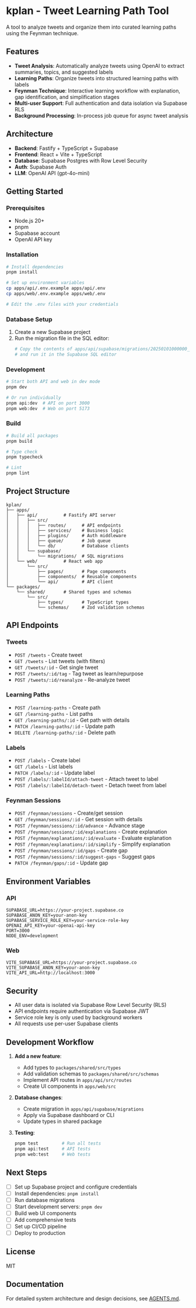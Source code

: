# kplan - Tweet Learning Path Tool

A tool to analyze tweets and organize them into curated learning paths using the Feynman technique.

## Features

- **Tweet Analysis**: Automatically analyze tweets using OpenAI to extract summaries, topics, and suggested labels
- **Learning Paths**: Organize tweets into structured learning paths with labels
- **Feynman Technique**: Interactive learning workflow with explanation, gap identification, and simplification stages
- **Multi-user Support**: Full authentication and data isolation via Supabase RLS
- **Background Processing**: In-process job queue for async tweet analysis

## Architecture

- **Backend**: Fastify + TypeScript + Supabase
- **Frontend**: React + Vite + TypeScript
- **Database**: Supabase Postgres with Row Level Security
- **Auth**: Supabase Auth
- **LLM**: OpenAI API (gpt-4o-mini)

## Getting Started

### Prerequisites

- Node.js 20+
- pnpm
- Supabase account
- OpenAI API key

### Installation

```bash
# Install dependencies
pnpm install

# Set up environment variables
cp apps/api/.env.example apps/api/.env
cp apps/web/.env.example apps/web/.env

# Edit the .env files with your credentials
```

### Database Setup

1. Create a new Supabase project
2. Run the migration file in the SQL editor:
   ```bash
   # Copy the contents of apps/api/supabase/migrations/20250101000000_initial_schema.sql
   # and run it in the Supabase SQL editor
   ```

### Development

```bash
# Start both API and web in dev mode
pnpm dev

# Or run individually
pnpm api:dev  # API on port 3000
pnpm web:dev  # Web on port 5173
```

### Build

```bash
# Build all packages
pnpm build

# Type check
pnpm typecheck

# Lint
pnpm lint
```

## Project Structure

```
kplan/
├── apps/
│   ├── api/          # Fastify API server
│   │   ├── src/
│   │   │   ├── routes/      # API endpoints
│   │   │   ├── services/    # Business logic
│   │   │   ├── plugins/     # Auth middleware
│   │   │   ├── queue/       # Job queue
│   │   │   └── db/          # Database clients
│   │   └── supabase/
│   │       └── migrations/  # SQL migrations
│   └── web/          # React web app
│       └── src/
│           ├── pages/       # Page components
│           ├── components/  # Reusable components
│           └── api/         # API client
└── packages/
    └── shared/       # Shared types and schemas
        └── src/
            ├── types/       # TypeScript types
            └── schemas/     # Zod validation schemas
```

## API Endpoints

### Tweets
- `POST /tweets` - Create tweet
- `GET /tweets` - List tweets (with filters)
- `GET /tweets/:id` - Get single tweet
- `POST /tweets/:id/tag` - Tag tweet as learn/repurpose
- `POST /tweets/:id/reanalyze` - Re-analyze tweet

### Learning Paths
- `POST /learning-paths` - Create path
- `GET /learning-paths` - List paths
- `GET /learning-paths/:id` - Get path with details
- `PATCH /learning-paths/:id` - Update path
- `DELETE /learning-paths/:id` - Delete path

### Labels
- `POST /labels` - Create label
- `GET /labels` - List labels
- `PATCH /labels/:id` - Update label
- `POST /labels/:labelId/attach-tweet` - Attach tweet to label
- `POST /labels/:labelId/detach-tweet` - Detach tweet from label

### Feynman Sessions
- `POST /feynman/sessions` - Create/get session
- `GET /feynman/sessions/:id` - Get session with details
- `POST /feynman/sessions/:id/advance` - Advance stage
- `POST /feynman/sessions/:id/explanations` - Create explanation
- `POST /feynman/explanations/:id/evaluate` - Evaluate explanation
- `POST /feynman/explanations/:id/simplify` - Simplify explanation
- `POST /feynman/sessions/:id/gaps` - Create gap
- `POST /feynman/sessions/:id/suggest-gaps` - Suggest gaps
- `PATCH /feynman/gaps/:id` - Update gap

## Environment Variables

### API
```env
SUPABASE_URL=https://your-project.supabase.co
SUPABASE_ANON_KEY=your-anon-key
SUPABASE_SERVICE_ROLE_KEY=your-service-role-key
OPENAI_API_KEY=your-openai-api-key
PORT=3000
NODE_ENV=development
```

### Web
```env
VITE_SUPABASE_URL=https://your-project.supabase.co
VITE_SUPABASE_ANON_KEY=your-anon-key
VITE_API_URL=http://localhost:3000
```

## Security

- All user data is isolated via Supabase Row Level Security (RLS)
- API endpoints require authentication via Supabase JWT
- Service role key is only used by background workers
- All requests use per-user Supabase clients

## Development Workflow

1. **Add a new feature**:
   - Add types to `packages/shared/src/types`
   - Add validation schemas to `packages/shared/src/schemas`
   - Implement API routes in `apps/api/src/routes`
   - Create UI components in `apps/web/src`

2. **Database changes**:
   - Create migration in `apps/api/supabase/migrations`
   - Apply via Supabase dashboard or CLI
   - Update types in shared package

3. **Testing**:
   ```bash
   pnpm test         # Run all tests
   pnpm api:test     # API tests
   pnpm web:test     # Web tests
   ```

## Next Steps

- [ ] Set up Supabase project and configure credentials
- [ ] Install dependencies: `pnpm install`
- [ ] Run database migrations
- [ ] Start development servers: `pnpm dev`
- [ ] Build web UI components
- [ ] Add comprehensive tests
- [ ] Set up CI/CD pipeline
- [ ] Deploy to production

## License

MIT

## Documentation

For detailed system architecture and design decisions, see [AGENTS.md](./AGENTS.md).
